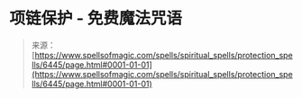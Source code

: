 <!--yml

category: 未分类

date: 2024-06-12 18:41:08

-->

# 项链保护 - 免费魔法咒语

> 来源：[https://www.spellsofmagic.com/spells/spiritual_spells/protection_spells/6445/page.html#0001-01-01](https://www.spellsofmagic.com/spells/spiritual_spells/protection_spells/6445/page.html#0001-01-01)
